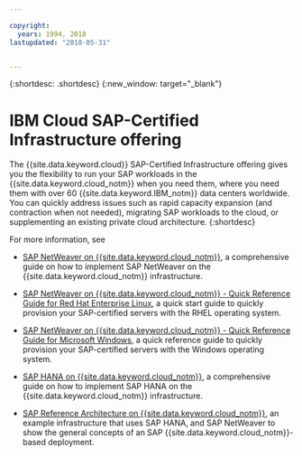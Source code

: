 ```yaml
---

copyright:
  years: 1994, 2018
lastupdated: "2018-05-31"


---
```


{:shortdesc: .shortdesc}
{:new_window: target="_blank"}

# IBM Cloud SAP-Certified Infrastructure offering

The {{site.data.keyword.cloud}} SAP-Certified Infrastructure offering gives you the flexibility to run your SAP workloads in the {{site.data.keyword.cloud_notm}} when you need them, where you need them with over 60 {{site.data.keyword.IBM_notm}} data centers worldwide. You can quickly address issues such as rapid capacity expansion (and contraction when not needed), migrating SAP workloads to the cloud, or supplementing an existing private cloud architecture.
{:shortdesc}

For more information, see

  * [SAP NetWeaver on {{site.data.keyword.cloud_notm}}](https://console.bluemix.net/docs/infrastructure/sap-netweaver/sap-index.html#getting-started), a comprehensive guide on how to implement SAP NetWeaver on the {{site.data.keyword.cloud_notm}} infrastructure.
  * [SAP NetWeaver on {{site.data.keyword.cloud_notm}} - Quick Reference Guide for Red Hat Enterprise Linux](https://console.bluemix.net/docs/infrastructure/sap-netweaver-rhel-qrg/rhel-index.html#getting-started), a quick start guide to quickly provision your SAP-certified servers with the RHEL operating system.
  * [SAP NetWeaver on {{site.data.keyword.cloud_notm}} - Quick Reference Guide for Microsoft Windows](https://console.bluemix.net/docs/infrastructure/sap-netweaver-ms-qrg/ms-index.html#getting-started), a quick reference guide to quickly provision your SAP-certified servers with the Windows operating system.

  * [SAP HANA on {{site.data.keyword.cloud_notm}}](https://console.bluemix.net/docs/infrastructure/sap-hana/hana-index.html#getting-started), a comprehensive guide on how to implement SAP HANA on the {{site.data.keyword.cloud_notm}} infrastructure.

  * [SAP Reference Architecture on {{site.data.keyword.cloud_notm}}](https://console.bluemix.net/docs/infrastructure/sap-reference-architecture/sap-ra-index.html#getting-started), an example infrastructure that uses SAP HANA, and SAP NetWeaver to show the general concepts of an SAP {{site.data.keyword.cloud_notm}}-based deployment.
